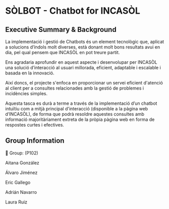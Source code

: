 # SÒLBOT - Chatbot for INCASÒL

## Executive Summary & Background

La implementació i gestió de Chatbots és un element tecnològic que, aplicat a solucions d’índols molt diverses, està donant molt bons resultats avui en dia, pel qual pensem que INCASÒL en pot treure partit.

Ens agradaria aprofundir en aquest aspecte i desenvolupar per INCASÒL una solució d’interacció al usuari millorada, eficient, adaptable i escalable i basada en la innovació.

Així doncs, el projecte s'enfoca en proporcionar un servei eficient d'atenció al client per a consultes relacionades amb la gestió de problemes i incidències simples. 

Aquesta tasca es durà a terme a través de la implementació d’un chatbot intuïtiu com a mitjà principal d'interacció (disponible a la pàgina web d’INCASÒL), de forma que podrà resoldre aquestes consultes amb informació majoritàriament extreta de la pròpia pàgina web en forma de respostes curtes i efectives.

## Group Information 

👥 Group: (P102)

Aitana González

Álvaro Jiménez

Eric Gallego

Adrián Navarro

Laura Ruiz
